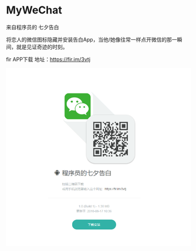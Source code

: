 # MyWeChat
来自程序员的 七夕告白

将恋人的微信图标隐藏并安装告白App，当他/她像往常一样点开微信的那一瞬间，就是见证奇迹的时刻。

fir APP下载 地址：https://fir.im/3vtj

![image](https://github.com/YangHaoyi/MyWeChat/blob/master/image/fir.png)
